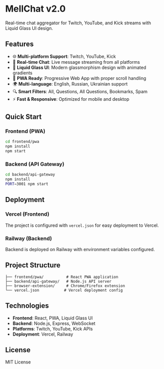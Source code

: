 # MellChat v2.0

Real-time chat aggregator for Twitch, YouTube, and Kick streams with Liquid Glass UI design.

## Features

- 🌐 **Multi-platform Support**: Twitch, YouTube, Kick
- 💬 **Real-time Chat**: Live message streaming from all platforms
- 🎨 **Liquid Glass UI**: Modern glassmorphism design with animated gradients
- 📱 **PWA Ready**: Progressive Web App with proper scroll handling
- 🌍 **Multi-language**: English, Russian, Ukrainian support
- 🔍 **Smart Filters**: All, Questions, All Questions, Bookmarks, Spam
- ⚡ **Fast & Responsive**: Optimized for mobile and desktop

## Quick Start

### Frontend (PWA)
```bash
cd frontend/pwa
npm install
npm start
```

### Backend (API Gateway)
```bash
cd backend/api-gateway
npm install
PORT=3001 npm start
```

## Deployment

### Vercel (Frontend)
The project is configured with `vercel.json` for easy deployment to Vercel.

### Railway (Backend)
Backend is deployed on Railway with environment variables configured.

## Project Structure

```
├── frontend/pwa/          # React PWA application
├── backend/api-gateway/   # Node.js API server
├── browser-extension/     # Chrome/Firefox extension
└── vercel.json           # Vercel deployment config
```

## Technologies

- **Frontend**: React, PWA, Liquid Glass UI
- **Backend**: Node.js, Express, WebSocket
- **Platforms**: Twitch, YouTube, Kick APIs
- **Deployment**: Vercel, Railway

## License

MIT License
